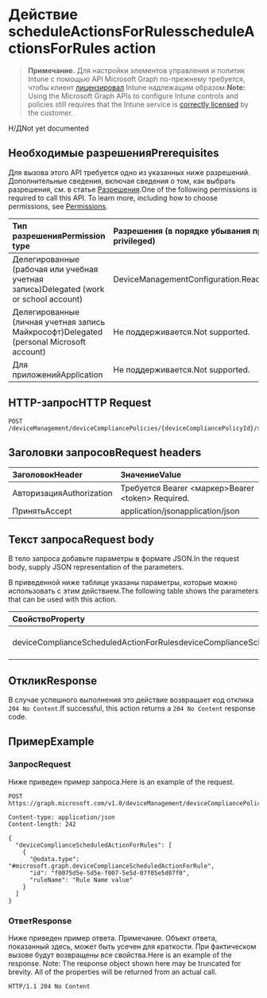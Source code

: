 # <a name="scheduleactionsforrules-action"></a><span data-ttu-id="e045e-101">Действие scheduleActionsForRules</span><span class="sxs-lookup"><span data-stu-id="e045e-101">scheduleActionsForRules action</span></span>

> <span data-ttu-id="e045e-102">**Примечание.** Для настройки элементов управления и политик Intune с помощью API Microsoft Graph по-прежнему требуется, чтобы клиент [лицензировал](https://go.microsoft.com/fwlink/?linkid=839381) Intune надлежащим образом.</span><span class="sxs-lookup"><span data-stu-id="e045e-102">**Note:** Using the Microsoft Graph APIs to configure Intune controls and policies still requires that the Intune service is [correctly licensed](https://go.microsoft.com/fwlink/?linkid=839381) by the customer.</span></span>

<span data-ttu-id="e045e-103">Н/Д</span><span class="sxs-lookup"><span data-stu-id="e045e-103">Not yet documented</span></span>
## <a name="prerequisites"></a><span data-ttu-id="e045e-104">Необходимые разрешения</span><span class="sxs-lookup"><span data-stu-id="e045e-104">Prerequisites</span></span>
<span data-ttu-id="e045e-p101">Для вызова этого API требуется одно из указанных ниже разрешений. Дополнительные сведения, включая сведения о том, как выбрать разрешения, см. в статье [Разрешения](../../../concepts/permissions_reference.md).</span><span class="sxs-lookup"><span data-stu-id="e045e-p101">One of the following permissions is required to call this API. To learn more, including how to choose permissions, see [Permissions](../../../concepts/permissions_reference.md).</span></span>

|<span data-ttu-id="e045e-107">Тип разрешения</span><span class="sxs-lookup"><span data-stu-id="e045e-107">Permission type</span></span>|<span data-ttu-id="e045e-108">Разрешения (в порядке убывания привилегий)</span><span class="sxs-lookup"><span data-stu-id="e045e-108">Permissions (from most to least privileged)</span></span>|
|:---|:---|
|<span data-ttu-id="e045e-109">Делегированные (рабочая или учебная учетная запись)</span><span class="sxs-lookup"><span data-stu-id="e045e-109">Delegated (work or school account)</span></span>|<span data-ttu-id="e045e-110">DeviceManagementConfiguration.ReadWrite.All</span><span class="sxs-lookup"><span data-stu-id="e045e-110">DeviceManagementConfiguration.ReadWrite.All</span></span>|
|<span data-ttu-id="e045e-111">Делегированные (личная учетная запись Майкрософт)</span><span class="sxs-lookup"><span data-stu-id="e045e-111">Delegated (personal Microsoft account)</span></span>|<span data-ttu-id="e045e-112">Не поддерживается.</span><span class="sxs-lookup"><span data-stu-id="e045e-112">Not supported.</span></span>|
|<span data-ttu-id="e045e-113">Для приложений</span><span class="sxs-lookup"><span data-stu-id="e045e-113">Application</span></span>|<span data-ttu-id="e045e-114">Не поддерживается.</span><span class="sxs-lookup"><span data-stu-id="e045e-114">Not supported.</span></span>|

## <a name="http-request"></a><span data-ttu-id="e045e-115">HTTP-запрос</span><span class="sxs-lookup"><span data-stu-id="e045e-115">HTTP Request</span></span>
<!-- {
  "blockType": "ignored"
}
-->
``` http
POST /deviceManagement/deviceCompliancePolicies/{deviceCompliancePolicyId}/scheduleActionsForRules
```

## <a name="request-headers"></a><span data-ttu-id="e045e-116">Заголовки запросов</span><span class="sxs-lookup"><span data-stu-id="e045e-116">Request headers</span></span>
|<span data-ttu-id="e045e-117">Заголовок</span><span class="sxs-lookup"><span data-stu-id="e045e-117">Header</span></span>|<span data-ttu-id="e045e-118">Значение</span><span class="sxs-lookup"><span data-stu-id="e045e-118">Value</span></span>|
|:---|:---|
|<span data-ttu-id="e045e-119">Авторизация</span><span class="sxs-lookup"><span data-stu-id="e045e-119">Authorization</span></span>|<span data-ttu-id="e045e-120">Требуется Bearer &lt;маркер&gt;</span><span class="sxs-lookup"><span data-stu-id="e045e-120">Bearer &lt;token&gt; Required.</span></span>|
|<span data-ttu-id="e045e-121">Принять</span><span class="sxs-lookup"><span data-stu-id="e045e-121">Accept</span></span>|<span data-ttu-id="e045e-122">application/json</span><span class="sxs-lookup"><span data-stu-id="e045e-122">application/json</span></span>|

## <a name="request-body"></a><span data-ttu-id="e045e-123">Текст запроса</span><span class="sxs-lookup"><span data-stu-id="e045e-123">Request body</span></span>
<span data-ttu-id="e045e-124">В тело запроса добавьте параметры в формате JSON.</span><span class="sxs-lookup"><span data-stu-id="e045e-124">In the request body, supply JSON representation of the parameters.</span></span>

<span data-ttu-id="e045e-125">В приведенной ниже таблице указаны параметры, которые можно использовать с этим действием.</span><span class="sxs-lookup"><span data-stu-id="e045e-125">The following table shows the parameters that can be used with this action.</span></span>

|<span data-ttu-id="e045e-126">Свойство</span><span class="sxs-lookup"><span data-stu-id="e045e-126">Property</span></span>|<span data-ttu-id="e045e-127">Тип</span><span class="sxs-lookup"><span data-stu-id="e045e-127">Type</span></span>|<span data-ttu-id="e045e-128">Описание</span><span class="sxs-lookup"><span data-stu-id="e045e-128">Description</span></span>|
|:---|:---|:---|
|<span data-ttu-id="e045e-129">deviceComplianceScheduledActionForRules</span><span class="sxs-lookup"><span data-stu-id="e045e-129">deviceComplianceScheduledActionForRules</span></span>|<span data-ttu-id="e045e-130">Коллекция [deviceComplianceScheduledActionForRule](../resources/intune_deviceconfig_devicecompliancescheduledactionforrule.md)</span><span class="sxs-lookup"><span data-stu-id="e045e-130">[deviceComplianceScheduledActionForRule](../resources/intune_deviceconfig_devicecompliancescheduledactionforrule.md) collection</span></span>|<span data-ttu-id="e045e-131">Н/Д</span><span class="sxs-lookup"><span data-stu-id="e045e-131">Not yet documented</span></span>|



## <a name="response"></a><span data-ttu-id="e045e-132">Отклик</span><span class="sxs-lookup"><span data-stu-id="e045e-132">Response</span></span>
<span data-ttu-id="e045e-133">В случае успешного выполнения это действие возвращает код отклика `204 No Content`.</span><span class="sxs-lookup"><span data-stu-id="e045e-133">If successful, this action returns a `204 No Content` response code.</span></span>

## <a name="example"></a><span data-ttu-id="e045e-134">Пример</span><span class="sxs-lookup"><span data-stu-id="e045e-134">Example</span></span>
### <a name="request"></a><span data-ttu-id="e045e-135">Запрос</span><span class="sxs-lookup"><span data-stu-id="e045e-135">Request</span></span>
<span data-ttu-id="e045e-136">Ниже приведен пример запроса.</span><span class="sxs-lookup"><span data-stu-id="e045e-136">Here is an example of the request.</span></span>
``` http
POST https://graph.microsoft.com/v1.0/deviceManagement/deviceCompliancePolicies/{deviceCompliancePolicyId}/scheduleActionsForRules

Content-type: application/json
Content-length: 242

{
  "deviceComplianceScheduledActionForRules": [
    {
      "@odata.type": "#microsoft.graph.deviceComplianceScheduledActionForRule",
      "id": "f0075d5e-5d5e-f007-5e5d-07f05e5d07f0",
      "ruleName": "Rule Name value"
    }
  ]
}
```

### <a name="response"></a><span data-ttu-id="e045e-137">Ответ</span><span class="sxs-lookup"><span data-stu-id="e045e-137">Response</span></span>
<span data-ttu-id="e045e-p102">Ниже приведен пример ответа. Примечание. Объект ответа, показанный здесь, может быть усечен для краткости. При фактическом вызове будут возвращены все свойства.</span><span class="sxs-lookup"><span data-stu-id="e045e-p102">Here is an example of the response. Note: The response object shown here may be truncated for brevity. All of the properties will be returned from an actual call.</span></span>
``` http
HTTP/1.1 204 No Content
```








